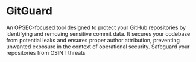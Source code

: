 # GitGuard
An OPSEC-focused tool designed to protect your GitHub repositories by identifying and removing sensitive commit data. It secures your codebase from potential leaks and ensures proper author attribution, preventing unwanted exposure in the context of operational security. Safeguard your repositories from OSINT threats
